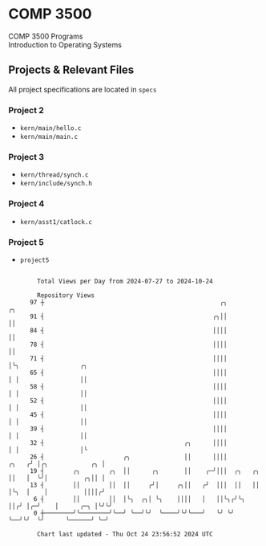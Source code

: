 # COMP 3500
COMP 3500 Programs  
Introduction to Operating Systems  
## Projects & Relevant Files
All project specifications are located in `specs`
### Project 2
- `kern/main/hello.c`
- `kern/main/main.c`
### Project 3
- `kern/thread/synch.c`
- `kern/include/synch.h`
### Project 4
- `kern/asst1/catlock.c`
### Project 5
- `project5`

```

        Total Views per Day from 2024-07-27 to 2024-10-24

        Repository Views
      97 ┼                                                 ╭╮                ╭╮
      91 ┤                                               ╭╮││                ││
      84 ┤                                               ││││                ││
      78 ┤                                               ││││                ││
      71 ┤                                               ││││                │╰╮                 ╭╮
      65 ┤                                               ││││                │ │                 ││
      58 ┤                                               ││││                │ │                 ││
      52 ┤                                               ││││                │ │                 ││
      45 ┤                                               ││││                │ │                 ││
      39 ┤                                               ││││                │ │                 ││
      32 ┤                                       ╭╮      ││││                │ │                 │╰
      26 ┤                      ╭╮               ││      ││││          ╭╮   ╭╯ │╭╮            ╭╮ │
      19 ┤        ╭╮        ╭╮  ││      ╭╮       ││    ╭─╯│││  ╭╮   ╭╮ ││   │  ╰╯│          ╭╮││ │
      13 ┤        ││        ││  ││     ╭╯│     ╭╮││   ╭╯  │││  ││   ││ │╰╮  │    │          ││││╭╯
       6 ┤        ││        ││  │╰╮  ╭╮│ ╰╮    ││││   │   ││╰╮╭╯╰╮  ││╭╯ │╭─╯    │      ╭─╮ │╰╯╰╯
       0 ┼────────╯╰────────╯╰──╯ ╰──╯╰╯  ╰────╯╰╯╰───╯   ╰╯ ╰╯  ╰──╯╰╯  ╰╯      ╰──────╯ ╰─╯

        Chart last updated - Thu Oct 24 23:56:52 2024 UTC
        
```
